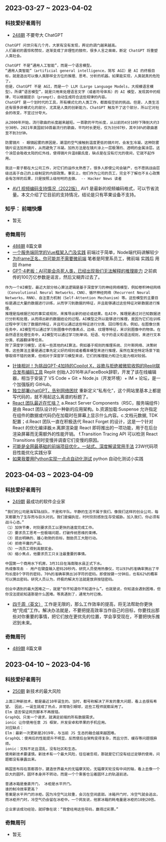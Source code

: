 ## 2023-03-27 ~ 2023-04-02

### 科技爱好者周刊
* [248期](https://github.com/ruanyf/weekly/blob/master/docs/issue-248.md) 不要夸大 ChatGPT
```
ChatGPT 问世只有几个月，大家有没有发现，舆论的调门越来越高。
人们最初的震惊和赞叹，逐渐变成了非理性的鼓吹，很多人言之凿凿，断定 ChatGPT 将重塑人类社会。

ChatGPT 不是“通用人工智能”，而是一个语言模型。
“通用人类智能”（artificial general intelligence，简写 AGI）是 AI 的终极目标，就是造出可以像人类那样全方位的推理、思考、分析的机器。如果能实现，人类就真的危险了。
但是，ChatGPT 不是 AGI，而是一个 LLM（Large Language Models，大规模语言模型）。所谓“语言模型”，就是只用来处理语言文字（或者符号体系）的 AI 模型，发现其中的规律，可以根据提示（prompt），自动生成符合这些规律的内容。
ChatGPT 是一个划时代的工具，所有模式化的人类工作，都面临空前的挑战。但是，人类生活还有很多非模式化的部分，尤其是人类的创新能力，ChatGPT 触及不了这个部分，所以它对社会的改变，不宜过分夸大。

从2000年开始，流行歌曲的长度越来越短。一首歌的平均长度，从以前的4分10秒下降到大约3分30秒。2021年美国前50首最流行的歌曲，平均时长更短，仅为3分07秒，其中38%的歌曲甚至不到3分钟。

防雾镜片 - 眼镜起雾的原因是，潮湿的空气接触到温度更低的镜片时，会发生冷凝。这种防雾镜片设法加热镜片，从而避免了冷凝。加热方法是在镜片涂上一层极薄的、透明的金属涂层。这个涂层会吸收太阳的红外线，使得镜片升温8摄氏度，缺点是在没有灯光的夜间，它就不起作用。

我这一辈子都在大公司工作，对它们的运作太熟悉了。很多人即使公司会破产，也不愿挑战由层级远高于自己的上级制定的内部政策。事实上，他们作为公司的员工，完全不了解也不关心政策会有怎样的后果，只是按照上级吩咐的去做。 -- Hacker News 读者
```
* [AV1 视频编码支持情况（2022版）](https://bitmovin.com/av1-playback-support/) AV1 是最新的视频编码格式，可以节省流量。本文介绍了它目前的支持情况，结论是只有苹果设备不支持。

### 知乎： 前端快爆
* 暂无


### 奇舞周刊
* [488期](https://weekly.75.team/issue488.html)  8篇文章
* [一个服务端同学的Vue框架入门及实践](https://mp.weixin.qq.com/s/ZQ_OBS3zMdlp23wLLgN8FA) 前端过于简单，Node端代码讲解较少
* [为iframe正名，你可能并不需要微前端](https://juejin.cn/post/7185070739064619068) 笔者是阿里系员工，微前端 实践后 用回 iframe
* [GPT-4老板：AI可能会杀死人类，已经出现我们无法解释的推理能力](https://mp.weixin.qq.com/s/M0mQ7nBmSmFF6hKWqePJNA) 之前疯传的100万亿参数是谣言，然后又糊弄过去了。
```
作为一个AI模型，最近大部分核心算法逻辑是基于深度学习的神经网络模型，例如卷积神经网络（Convolutional Neural Networks，CNN）、循环神经网络（Recurrent Neural Networks，RNN）、自注意力机制（Self-Attention Mechanism）等。这些模型的主要目标是通过大量的数据进行训练，从而学习到数据的特征，并且能够通过这些特征对新数据进行推理。
推理是指根据已知的事实或规则，来推导出新的结论或结果。在AI中，推理是通过对已知数据进行分析和处理，从而得出新的数据结论的过程。AI模型之所以能够进行推理，是因为它们在训练过程中学习到了数据的特征，并且可以通过这些特征进行分类、回归等任务。例如，在图像分类任务中，AI模型可以通过学习到图像中的像素点、边缘、纹理等特征，来识别图像中的物体。在自然语言处理任务中，AI模型可以通过学习到单词、短语、句子的语义和语法规则，来进行文本分类、机器翻译等任务。
除了深度学习模型，还有一些其他的AI算法，例如基于规则的推理系统、贝叶斯网络、决策树等。这些算法主要是通过事先定义好的规则或者概率模型来进行推理，虽然在某些特定场景下能够取得不错的效果，但相对于深度学习模型来说，它们的推理能力和泛化能力相对较弱。
```
* [针锋相对！为挑战GPT-4加持的Copilot X，谷歌与拒绝被微软收购的Replit联合发布编码工具](https://mp.weixin.qq.com/s/T10pBZBtWtbBei43o35E4g) Replit 创始人2016年从FaceBook辞职，开发了该在线编辑器，相当于安装了 VS Code + Git + Node.js（开发环境）+ IM + 论坛，是一个加强版的 GitHub。
* [独立部署chatGPT，告别网络困扰](https://juejin.cn/post/7216217118588551229?share_token=bc4a039a-b1e7-4446-9391-372d60c6f273) 重新定义“私有化”，这个网站里基本上都是写代码的，就不用起这么离谱的标题了。
* [React 团队最近在忙啥？](https://mp.weixin.qq.com/s/ATciH6p356ZqGwBvF2nIXg) a.React Server Components（RSC，服务端组件）是由 React 团队设计的一种新的应用架构。b.资源加载:Suspense 允许指定在组件的数据或代码仍在加载时在屏幕上显示什么内容。c.文档元数据, TDK 配置；d.React 团队一直在积极迭代 React Forget 的设计，这是一个针对 React 的优化编译器;e.离屏渲染是 React 即将推出的一项功能，用于在后台渲染屏幕而无需额外的性能开销。 f.Transition Tracing API 可以检测 React Transitions 何时变慢并调查它们变慢的原因。
* [可能是全网最基础的前端项目优化，一站式、深度解读常用手法](https://juejin.cn/post/7215828320403095610) 23W代码项目性能优化实践分享
* [如果我要用Python实现一点点自动化测试](https://juejin.cn/post/7215477468325003322?share_token=8ef9a7dd-fec9-45e0-865a-6f6aaf9d2623) python 自动化测试小实践


## 2023-04-03 ~ 2023-04-09
### 科技爱好者周刊
* [249期](https://github.com/ruanyf/weekly/blob/master/docs/issue-249.md) 最成功的软件企业家
```
“我们的公司是海军陆战队，不是和平队。平静的生活不属于我们。像我们这样的创业公司，每天都要为了生存而与巨头对抗。我们是偏执狂，时时刻刻感到生存受威胁。加入我们，你必须有战斗心态。”
（1）加快节奏，时刻要求员工以更快的速度完成工作。
（2）要求员工思考一些极端问题，打破传统思维的束缚。
（3）提出明确的、雄心勃勃的目标，鼓励员工大胆行动。
（4）拒绝平庸的产品。
（5）一流员工得到高额奖金。
（6）缩小焦点，他要求员工只关注最重要的事情。

中国第一个商用水下机房，3月31日在海南陵水县正式下水。
热成像攻击 - 用户在键盘输入密码20秒内，研究人员使用热像仪，可以93%的准确率猜出了平均长度8个字符的密码，70%的准确率猜出16字符的密码。即使按键一分钟后，也有62%的概率可以猜出密码。研究人员认为，终极的解决方法就是放弃按钮密码。

创业中遇到的最大困难之一，就是“你不知道你不知道什么”。也就是说，你知道会遇到困难，但你没法提前知道那是什么困难。等真遇到了，通常为时已晚。
```
* [四千周（英文）](https://invertedpassion.com/the-anti-productivity-manifesto/) 工作是无限的，那么工作效率的提高，将无法帮助你更快地“完成”工作。解决办法就是，不要把提高效率当作自己的目标，你要找出那些对你重要的事情，把它们放在更优先的位置，学会享受现在，不要把快乐推迟到未来。

### 奇舞周刊
* [489期](https://weekly.75.team/issue489.html)  8篇文章

## 2023-04-10 ~ 2023-04-16
### 科技爱好者周刊
* [250期](https://github.com/ruanyf/weekly/blob/master/docs/issue-250.md) 新技术的最大风险
```
上面三种新技术，都是最近10年诞生的。当时，都号称解决了开发的重大问题，看上去很有希望。 因此，一诞生就成了热点，非常吸引眼球，这些工程师就都采用了。
Elm 语言保证网页脚本不再报错。
GraphQL 只发一个请求，就满足前端的所有数据需求。
ionic 让你使用任意 JS 框架，开发安卓和苹果的手机应用。
对应缺点：
Elm：最新一次更新是2019年，与当前 JS 生态的融合越来越困难。
GraphQL：使用后的性能提升不明显，反而使后台架构变得复杂，而且分页、缓存等问题很麻烦。
ionic：文档不足且混乱，没有社区和生态。
使用新技术要谨慎。新技术有一个最大风险，往往被忽视，那就是它们没有经过足够的使用，问题都没有暴露出来。

韩国宣布将在首都首尔，建造世界最大的无辐摩天轮。无辐摩天轮没有中间的轴，看上去像一个巨大的圆环。圆环本身并不转动，而是一个个乘客仓沿着圆环上的轨道前进。

普通冰箱是垂直开门， 冰柜是水平开门。
谁的制冷效率更高？
答案是水平开门的冰柜。因为冷空气比较重，会沉在空间底部。冰箱开门时，冷空气就会逃出，而冰柜开门时，冷空气仍会留在冰柜中。一个网友说，他家冰箱的耗电量是冰柜的10到20倍。

企业家谈成功经验，就好像在说：“我曾经用这些号码，赢得过彩票。”
```

### 奇舞周刊
* 暂无
